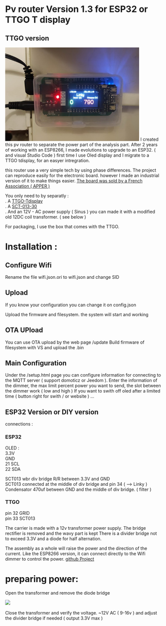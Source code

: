 # Pv router Version 1.3 for ESP32 or TTGO T display 

## TTGO version 
<img src="./img/routeur.jpg" align="up" height="300"  >
I created this pv router to separate the power part of the analysis part. 
After 2 years of working with an ESP8266, I made evolutions to upgrade to an ESP32. ( and visual Studio Code )
first time I use Oled display and I migrate to a TTGO tdisplay, for an easyer intregration. 

this router use a very simple tech by using phase differences.
The project can reproduce easily for the electronic board.
however I made an industrial version of it to make things easier.
<a href="https://www.helloasso.com/associations/apper/formulaires/4">The board was sold by a French Association ( APPER ) </a>

You only need to by separatly : <br>
 . A <a href="https://amzn.to/3hVCLpf">TTGO-Tdisplay</a><br>
 . A <a href="https://amzn.to/3CtCHqi">SCT-013-30</a><br>
 . And an 12V - AC power supply ( Sinus ) you can made it with a modified old 12DC coil transformer. ( see below )<br>

For packaging, I use the box that comes with the TTGO.


# Installation : 
## Configure Wifi 
Rename the file wifi.json.ori to wifi.json and change SID 
## Upload
If you know your configuration you can change it on config.json

Upload the firmware and filesystem. the system will start and working

## OTA UPload 
You can use OTA upload by the web page /update 
Build firmware of filesystem with VS and upload the .bin

## Main Configuration 
Under the /setup.html page you can configure information for connecting to the MQTT server ( support domoticz or Jeedom ).
Enter the information of the dimmer, the max limit percent power you want to send, the slot between the dimmer work ( low and high )
If you want to swith off oled after a limited time ( button right for swith / or website )
...


## ESP32 Version or DIY version
connections : 
### ESP32  
OLED  : <br>
3.3V <br>
GND <br>
21 SCL<br>
22 SDA <br>

SCT013 wbr
div bridge R/R  between  3.3V and GND<br>
SCT013  connected at the middle of div bridge and pin 34 ( --> Linky )<br>
Condensator 470uf between GND and the middle of div bridge. ( filter )<br>


### TTGO 
pin 32 GRID <br>
pin 33 SCT013 <br>


The carrier is made with a 12v transformer power supply.
The bridge rectifier is removed and the wavy part is kept
There is a divider bridge not to exceed 3.3V and a diode for half alternation.

The assembly as a whole will raise the power and the direction of the current.
Like the ESP8266 version, it can connect directly to the Wifi dimmer to control the power.
<a href="https://github.com/xlyric/PV-discharge-Dimmer-AC-Dimmer-KIT-Robotdyn">github Project</a>

# preparing power: 
Open the transformer and remove the diode bridge

<img src ="https://nsa40.casimages.com/img/2019/06/14/190614104905615784.jpg">

Close the transformer and verify the voltage. ~12V AC ( 9-16v ) and adjust the divider bridge if needed ( output 3.3V max )




